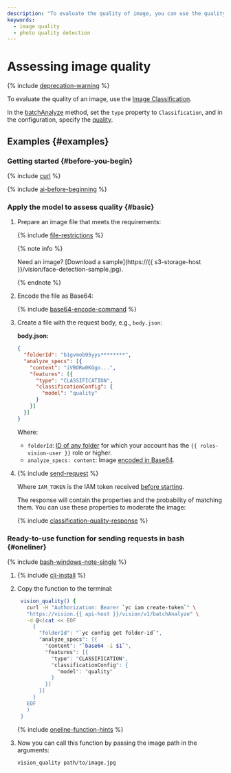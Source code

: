 ```yaml
---
description: "To evaluate the quality of image, you can use the quality model of {{ vision-full-name }}. The service compares similar images and selects those with the best quality or filters out the images of lower quality, for example, to remove them from search results. Supported file formats for quality evaluation: JPEG, PNG, PDF."
keywords:
  - image quality
  - photo quality detection
---
```


# Assessing image quality

{% include [deprecation-warning](../../../_includes/vision/deprecation-warning.md) %}

To evaluate the quality of an image, use the [Image Classification](../../concepts/classification/index.md).

In the [batchAnalyze](../../vision/api-ref/Vision/batchAnalyze.md) method, set the `type` property to `Classification`, and in the configuration, specify the [quality](../../concepts/classification/supported-models.md#quality).

## Examples {#examples}

### Getting started {#before-you-begin}

{% include [curl](../../../_includes/curl.md) %}

{% include [ai-before-beginning](../../../_includes/vision/ai-before-beginning.md) %}

### Apply the model to assess quality {#basic}

1. Prepare an image file that meets the requirements:

   {% include [file-restrictions](../../../_includes/vision/file-restrictions.md) %}

   {% note info %}

   Need an image? [Download a sample](https://{{ s3-storage-host }}/vision/face-detection-sample.jpg).

   {% endnote %}

1. Encode the file as Base64:

   {% include [base64-encode-command](../../../_includes/vision/base64-encode-command.md) %}

1. Create a file with the request body, e.g., `body.json`:

   **body.json:**

   ```json
   {
     "folderId": "b1gvmob95yys********",
     "analyze_specs": [{
       "content": "iVBORw0KGgo...",
       "features": [{
         "type": "CLASSIFICATION",
         "classificationConfig": {
           "model": "quality"
         }
       }]
     }]
   }
   ```

   Where:

   * `folderId`: [ID of any folder](../../../resource-manager/operations/folder/get-id.md) for which your account has the `{{ roles-vision-user }}` role or higher.
   * `analyze_specs: content`: Image [encoded in Base64](../base64-encode.md).

1. {% include [send-request](../../../_includes/vision/send-request.md) %}

   Where `IAM_TOKEN` is the IAM token received [before starting](#before-you-begin).

   The response will contain the properties and the probability of matching them. You can use these properties to moderate the image:

   {% include [classification-quality-response](../../../_includes/vision/classification-quality-response.md) %}

### Ready-to-use function for sending requests in bash {#oneliner}

{% include [bash-windows-note-single](../../../_includes/translate/bash-windows-note-single.md) %}

1. {% include [cli-install](../../../_includes/cli-install.md) %}

1. Copy the function to the terminal:

   ```bash
    vision_quality() {
      curl -H "Authorization: Bearer `yc iam create-token`" \
      "https://vision.{{ api-host }}/vision/v1/batchAnalyze" \
      -d @<(cat << EOF
        {
          "folderId": "`yc config get folder-id`",
          "analyze_specs": [{
            "content": "`base64 -i $1`",
            "features": [{
              "type": "CLASSIFICATION",
              "classificationConfig": {
                "model": "quality"
              }
            }]
          }]
        }
      EOF
      )
    }
   ```

   {% include [oneline-function-hints](../../../_includes/vision/oneline-function-hints.md) %}

1. Now you can call this function by passing the image path in the arguments:

   ```bash
   vision_quality path/to/image.jpg
   ```
